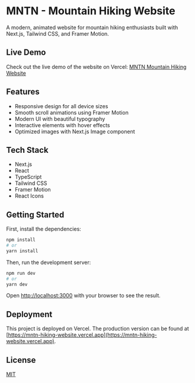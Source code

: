 # MNTN - Mountain Hiking Website

A modern, animated website for mountain hiking enthusiasts built with Next.js, Tailwind CSS, and Framer Motion.

## Live Demo

Check out the live demo of the website on Vercel: [MNTN Mountain Hiking Website](https://mntn-hiking-website.vercel.app)

## Features

- Responsive design for all device sizes
- Smooth scroll animations using Framer Motion
- Modern UI with beautiful typography
- Interactive elements with hover effects
- Optimized images with Next.js Image component

## Tech Stack

- Next.js
- React
- TypeScript
- Tailwind CSS
- Framer Motion
- React Icons

## Getting Started

First, install the dependencies:

```bash
npm install
# or
yarn install
```

Then, run the development server:

```bash
npm run dev
# or
yarn dev
```

Open [http://localhost:3000](http://localhost:3000) with your browser to see the result.

## Deployment

This project is deployed on Vercel. The production version can be found at [https://mntn-hiking-website.vercel.app](https://mntn-hiking-website.vercel.app).

## License

[MIT](https://choosealicense.com/licenses/mit/)
